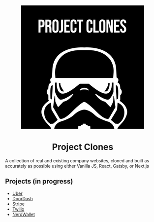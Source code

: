 <p align="center">
  <a href="">
    <img alt="Project-Clones logo" src="./svg/main-logo.svg" />
  </a>
</p>
<h1 align="center">
  Project Clones
</h1>

A collection of real and existing company websites, cloned and built as accurately as possible using either Vanilla JS, React, Gatsby, or Next.js

## Projects (in progress)

- [Uber](https://www.uber.com/)
- [DoorDash](https://www.doordash.com/)
- [Stripe](https://stripe.com/)
- [Twilio](https://www.twilio.com/)
- [NerdWallet](https://www.nerdwallet.com/)
